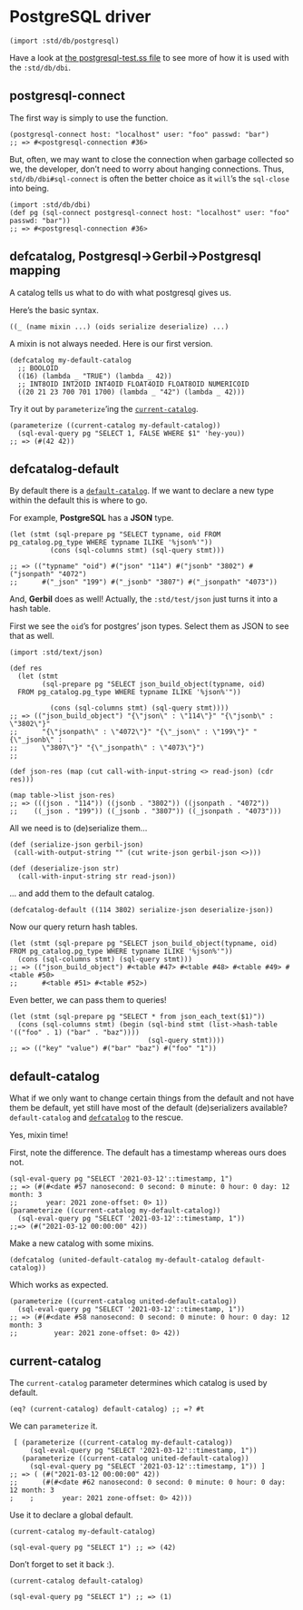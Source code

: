 # PostgreSQL driver

    (import :std/db/postgresql)

Have a look at [the postgresql-test.ss file](https://github.com/vyzo/gerbil/blob/master/src/std/db/postgresql-test.ss) to see more of how it is used with
the `:std/db/dbi`.


<a id="org04d26f9"></a>

## postgresql-connect

The first way is simply to use the function.

    (postgresql-connect host: "localhost" user: "foo" passwd: "bar")
    ;; => #<postgresql-connection #36>

But, often, we may want to close the connection when garbage collected so we,
the developer, don&rsquo;t need to worry about hanging connections. Thus,
`std/db/dbi#sql-connect` is often the better choice as it `will`&rsquo;s the
`sql-close` into being.

    (import :std/db/dbi)
    (def pg (sql-connect postgresql-connect host: "localhost" user: "foo" passwd: "bar"))
    ;; => #<postgresql-connection #36>


<a id="defcatalog"></a>

## defcatalog, Postgresql->Gerbil->Postgresql mapping

A catalog tells us what to do with what postgresql gives us.

Here&rsquo;s the basic syntax.

    ((_ (name mixin ...) (oids serialize deserialize) ...)

A mixin is not always needed. Here is our first version.

    (defcatalog my-default-catalog
      ;; BOOLOID
      ((16) (lambda _ "TRUE") (lambda _ 42))
      ;; INT8OID INT2OID INT4OID FLOAT4OID FLOAT8OID NUMERICOID
      ((20 21 23 700 701 1700) (lambda _ "42") (lambda _ 42)))

Try it out by `parameterize`&rsquo;ing the [`current-catalog`](#currentCatalog).

    (parameterize ((current-catalog my-default-catalog))
      (sql-eval-query pg "SELECT 1, FALSE WHERE $1" 'hey-you))
    ;; => (#(42 42))


<a id="orgd307da2"></a>

## defcatalog-default

By default there is a [`default-catalog`](#defaultCatalog). If we want to declare a new type within
the default this is where to go.

For example, **PostgreSQL** has a **JSON** type.

    (let (stmt (sql-prepare pg "SELECT typname, oid FROM pg_catalog.pg_type WHERE typname ILIKE '%json%'"))
              (cons (sql-columns stmt) (sql-query stmt)))

    ;; => (("typname" "oid") #("json" "114") #("jsonb" "3802") #("jsonpath" "4072")
    ;;      #("_json" "199") #("_jsonb" "3807") #("_jsonpath" "4073"))

And, **Gerbil** does as well! Actually, the `:std/test/json` just turns it into a hash table.

First we see the `oid`&rsquo;s for postgres&rsquo; json types. Select them as JSON to see
that as well.

    (import :std/text/json)

    (def res
      (let (stmt
            (sql-prepare pg "SELECT json_build_object(typname, oid)
      FROM pg_catalog.pg_type WHERE typname ILIKE '%json%'"))

              (cons (sql-columns stmt) (sql-query stmt))))
    ;; => (("json_build_object") "{\"json\" : \"114\"}" "{\"jsonb\" : \"3802\"}"
    ;;      "{\"jsonpath\" : \"4072\"}" "{\"_json\" : \"199\"}" "{\"_jsonb\" :
    ;;      \"3807\"}" "{\"_jsonpath\" : \"4073\"}")
    ;;

    (def json-res (map (cut call-with-input-string <> read-json) (cdr res)))

    (map table->list json-res)
    ;; => (((json . "114")) ((jsonb . "3802")) ((jsonpath . "4072"))
    ;;    ((_json . "199")) ((_jsonb . "3807")) ((_jsonpath . "4073")))

All we need is to (de)serialize them&#x2026;

    (def (serialize-json gerbil-json)
     (call-with-output-string "" (cut write-json gerbil-json <>)))

    (def (deserialize-json str)
      (call-with-input-string str read-json))

&#x2026; and add them to the default catalog.

    (defcatalog-default ((114 3802) serialize-json deserialize-json))

Now our query return hash tables.

    (let (stmt (sql-prepare pg "SELECT json_build_object(typname, oid) FROM pg_catalog.pg_type WHERE typname ILIKE '%json%'"))
      (cons (sql-columns stmt) (sql-query stmt)))
    ;; => (("json_build_object") #<table #47> #<table #48> #<table #49> #<table #50>
    ;;      #<table #51> #<table #52>)

Even better, we can pass them to queries!

    (let (stmt (sql-prepare pg "SELECT * from json_each_text($1)"))
      (cons (sql-columns stmt) (begin (sql-bind stmt (list->hash-table '(("foo" . 1) ("bar" . "baz"))))
                                      (sql-query stmt))))
    ;; => (("key" "value") #("bar" "baz") #("foo" "1"))


<a id="defaultCatalog"></a>

## default-catalog

What if we only want to change certain things from the default and not have them
be default, yet still have most of the default (de)serializers available?
`default-catalog` and [`defcatalog`](#defcatalog) to the rescue.

Yes, mixin time!

First, note the difference. The default has a timestamp whereas ours does not.

    (sql-eval-query pg "SELECT '2021-03-12'::timestamp, 1")
    ;; => (#(#<date #57 nanosecond: 0 second: 0 minute: 0 hour: 0 day: 12 month: 3
    ;;       year: 2021 zone-offset: 0> 1))
    (parameterize ((current-catalog my-default-catalog))
      (sql-eval-query pg "SELECT '2021-03-12'::timestamp, 1"))
    ;;=> (#("2021-03-12 00:00:00" 42))

Make a new catalog with some mixins.

    (defcatalog (united-default-catalog my-default-catalog default-catalog))

Which works as expected.

    (parameterize ((current-catalog united-default-catalog))
      (sql-eval-query pg "SELECT '2021-03-12'::timestamp, 1"))
    ;; => (#(#<date #58 nanosecond: 0 second: 0 minute: 0 hour: 0 day: 12 month: 3
    ;;         year: 2021 zone-offset: 0> 42))


<a id="currentCatalog"></a>

## current-catalog

The `current-catalog` parameter determines which catalog is used by default.

    (eq? (current-catalog) default-catalog) ;; =? #t

We can `parameterize` it.

     [ (parameterize ((current-catalog my-default-catalog))
         (sql-eval-query pg "SELECT '2021-03-12'::timestamp, 1"))
       (parameterize ((current-catalog united-default-catalog))
         (sql-eval-query pg "SELECT '2021-03-12'::timestamp, 1")) ]
    ;; => ( (#("2021-03-12 00:00:00" 42))
    ;;      (#(#<date #62 nanosecond: 0 second: 0 minute: 0 hour: 0 day: 12 month: 3
    ;    ;       year: 2021 zone-offset: 0> 42)))

Use it to declare a global default.

    (current-catalog my-default-catalog)

    (sql-eval-query pg "SELECT 1") ;; => (42)

Don&rsquo;t forget to set it back :).

    (current-catalog default-catalog)

    (sql-eval-query pg "SELECT 1") ;; => (1)
